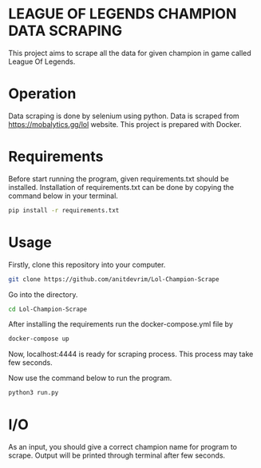# LEAGUE OF LEGENDS CHAMPION DATA SCRAPING

This project aims to scrape all the data for given champion in game called League Of Legends.

# Operation

Data scraping is done by selenium using python.
Data is scraped from https://mobalytics.gg/lol website.
This project is prepared with Docker.

# Requirements

Before start running the program, given requirements.txt should be installed. Installation of requirements.txt can be done by copying the command below in your terminal.

```bash
pip install -r requirements.txt
```

# Usage

Firstly, clone this repository into your computer.
```bash
git clone https://github.com/anitdevrim/Lol-Champion-Scrape
```
Go into the directory.
```bash
cd Lol-Champion-Scrape
```
After installing the requirements run the docker-compose.yml file by

```bash
docker-compose up
```

Now, localhost:4444 is ready for scraping process.
This process may take few seconds.

Now use the command below to run the program.

```bash
python3 run.py
```

# I/O

As an input, you should give a correct champion name for program to scrape.
Output will be printed through terminal after few seconds.
